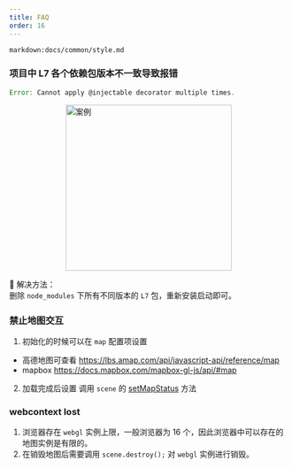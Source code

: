 ```yaml
---
title: FAQ
order: 16
---
```


`markdown:docs/common/style.md`

### 项目中 L7 各个依赖包版本不一致导致报错

```js
Error: Cannot apply @injectable decorator multiple times.
```

<img height="300px" style="display: block;margin: 0 auto;" alt="案例" src='https://gw.alipayobjects.com/mdn/rms_816329/afts/img/A*BsMyRZDuB54AAAAAAAAAAAAAARQnAQ'>

🌟 解决方法：  
删除 `node_modules` 下所有不同版本的 `L7` 包，重新安装启动即可。

### 禁止地图交互

1. 初始化的时候可以在 `map` 配置项设置

- 高德地图可查看 https://lbs.amap.com/api/javascript-api/reference/map
- mapbox https://docs.mapbox.com/mapbox-gl-js/api/#map

2. 加载完成后设置
   调用 `scene` 的 [setMapStatus](/zh/docs/api/scene/scene/#setmapstatus) 方法

### webcontext lost
1. 浏览器存在 `webgl` 实例上限，一般浏览器为 16 个，因此浏览器中可以存在的地图实例是有限的。
2. 在销毁地图后需要调用 `scene.destroy();` 对 `webgl` 实例进行销毁。
